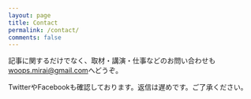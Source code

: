 ```yaml
---
layout: page
title: Contact
permalink: /contact/
comments: false
---
```


記事に関するだけでなく、取材・講演・仕事などのお問い合わせも[woops.mirai@gmail.com](mailto:woops.mirai@gmail.com)へどうぞ。

TwitterやFacebookも確認しております。返信は遅めです。ご了承ください。